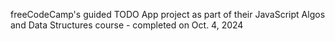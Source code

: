 freeCodeCamp's guided TODO App project as part of their JavaScript Algos and Data Structures course - completed on Oct. 4, 2024
